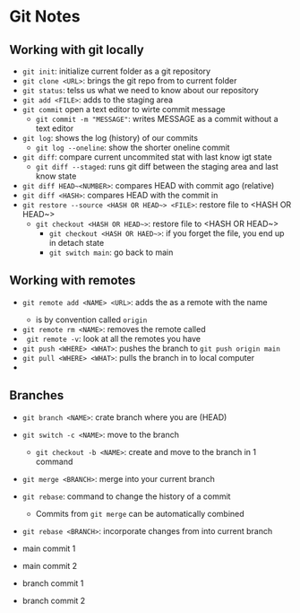 # Git Notes

## Working with git locally 

- `git init`: initialize current folder as a git repository
- `git clone <URL>`: brings the git repo from <URL> to current folder
- `git status`: telss us what we need to know about our repository
- `git add <FILE>`: adds <FILE> to the staging area
- `git commit` open a text editor to wirte commit message
	- `git commit -m "MESSAGE"`: writes MESSAGE as a commit without a text editor
- `git log`: shows the log (history) of our commits
	- `git log --oneline`: show the shorter oneline commit
- `git diff`: compare current uncommited stat with last know igt state
	- `git diff --staged`: runs git diff between the staging area and last know state
- `git diff HEAD~<NUMBER>`: compares HEAD with commit <NUMBER> ago (relative)
- `git diff <HASH>`: compares HEAD with the commit in <HASH>
- `git restore --source <HASH OR HEAD~> <FILE>`: restore file to <HASH OR HEAD~>
	- `git checkout <HASH OR HEAD~>`: restore file to <HASH OR HEAD~>	
		- `git checkout <HASH OR HAED~>`: if you forget the file, you end up in detach state
		- `git switch main`: go back to main
 
## Working with remotes

- `git remote add <NAME> <URL>`: adds the <URL> as a remote with the name <NAME>
	- <NAME> is by convention called `origin`
- `git remote rm <NAME>`: removes the remote called <NAME>
- ` git remote -v`: look at all the remotes you have
- `git push <WHERE> <WHAT>`: pushes the <WHAT> branch to <WHERE>
	`git push origin main`
- `git pull <WHERE> <WHAT>`: pulls the <WHAT> branch in <WHERE> to local computer
- 

## Branches

- `git branch <NAME>`: crate branch <NAME> where you are (HEAD)
- `git switch -c <NAME>`: move to the branch <NAME>
	- `git checkout -b <NAME>`: create and move to the branch <NAME> in 1 command


- `git merge <BRANCH>`: merge <BRANCH> into your current branch
- `git rebase`: command to change the history of a commit
	- Commits from `git merge` can be automatically combined
- `git rebase <BRANCH>`: incorporate changes from <BRANCH> into current branch
- main commit 1
- main commit 2
- branch commit 1
- branch commit 2

